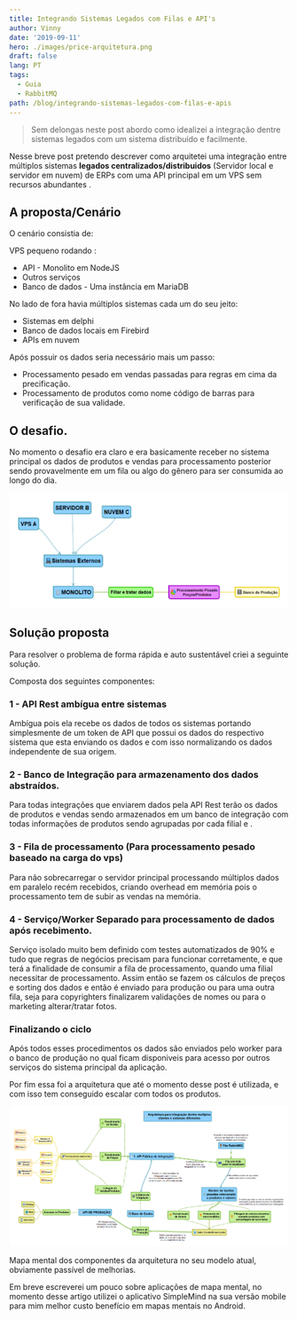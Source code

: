 ```yaml
---
title: Integrando Sistemas Legados com Filas e API's
author: Vinny
date: '2019-09-11'
hero: ./images/price-arquitetura.png
draft: false
lang: PT
tags:
  - Guia
  - RabbitMQ
path: /blog/integrando-sistemas-legados-com-filas-e-apis
---
```


> Sem delongas neste post abordo como idealizei a integração dentre sistemas
> legados com um sistema distribuído e facilmente.

Nesse breve post pretendo descrever como arquitetei uma integração entre múltiplos sistemas **legados centralizados/distribuidos** (Servidor local e servidor em nuvem) de ERPs com uma API principal em um VPS sem recursos abundantes .

## A proposta/Cenário

O cenário consistia de:

VPS pequeno rodando :

- API - Monolito em NodeJS
- Outros serviços
- Banco de dados - Uma instância em MariaDB

No lado de fora havia múltiplos sistemas cada um do seu jeito:

- Sistemas em delphi
- Banco de dados locais em Firebird
- APIs em nuvem

Após possuir os dados seria necessário mais um passo:

- Processamento pesado em vendas passadas para regras em cima da precificação.
- Processamento de produtos como nome código de barras para verificação de sua validade.

## O desafio.

No momento o desafio era claro e era basicamente receber no sistema principal os dados de produtos e vendas para processamento posterior sendo provavelmente em um fila ou algo do gênero para ser consumida ao longo do dia.

![Imagem](./images/proposta-arch.png)

## Solução proposta

Para resolver o problema de forma rápida e auto sustentável criei a seguinte solução.

Composta dos seguintes componentes:

### 1 - API Rest ambígua entre sistemas

Ambígua pois ela recebe os dados de todos os sistemas portando simplesmente de um token de API que possui os dados do respectivo sistema que esta enviando os dados e com isso normalizando os dados independente de sua origem.

### 2 - Banco de Integração para armazenamento dos dados abstraídos.

Para todas integrações que enviarem dados pela API Rest terão os dados de produtos e vendas sendo armazenados em um banco de integração com todas informações de produtos sendo agrupadas por cada filial e .

### 3 - Fila de processamento (Para processamento pesado baseado na carga do vps)

Para não sobrecarregar o servidor principal processando múltiplos dados em paralelo recém recebidos, criando overhead em memória pois o processamento tem de subir as vendas na memória.

### 4 - Serviço/Worker Separado para processamento de dados após recebimento.

Serviço isolado muito bem definido com testes automatizados de 90% e tudo que regras de negócios precisam para funcionar corretamente, e que terá a finalidade de consumir a fila de processamento, quando uma filial necessitar de processamento. Assim então se fazem os cálculos de preços e sorting dos dados e então é enviado para produção ou para uma outra fila, seja para copyrighters finalizarem validações de nomes ou para o marketing alterar/tratar fotos.

### Finalizando o ciclo

Após todos esses procedimentos os dados são enviados pelo worker para o banco de produção no qual ficam disponiveis para acesso por outros serviços do sistema principal da aplicação.

Por fim essa foi a arquitetura que até o momento desse post é utilizada, e com isso tem conseguido escalar com todos os produtos.

![Arquitetura](./images/price-arquitetura.png)

Mapa mental dos componentes da arquitetura no seu modelo atual, obviamente passível de melhorias.

Em breve escreverei um pouco sobre aplicações de mapa mental, no momento desse artigo utilizei o aplicativo SimpleMind na sua versão mobile para mim melhor custo benefício em mapas mentais no Android.
